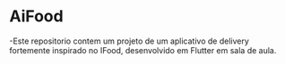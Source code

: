 # AiFood

-Este repositorio contem um projeto de um aplicativo de delivery fortemente inspirado no IFood, desenvolvido em Flutter em sala de aula.
